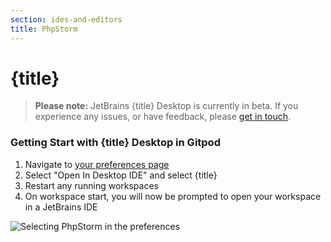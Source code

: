 ```yaml
---
section: ides-and-editors
title: PhpStorm
---
```


<script context="module">
  export const prerender = true;
</script>

# {title}

> **Please note:** JetBrains {title} Desktop is currently in beta. If you experience any issues, or have feedback, please [get in touch](/support).

### Getting Start with {title} Desktop in Gitpod

1. Navigate to [your preferences page](https://gitpod.io/preferences)
2. Select "Open In Desktop IDE" and select {title}
3. Restart any running workspaces
4. On workspace start, you will now be prompted to open your workspace in a JetBrains IDE

<img class="shadow-medium w-full rounded-xl max-w-3xl mt-x-small" alt="Selecting PhpStorm in the preferences" src="/images/editors/phpstorm.gif">
